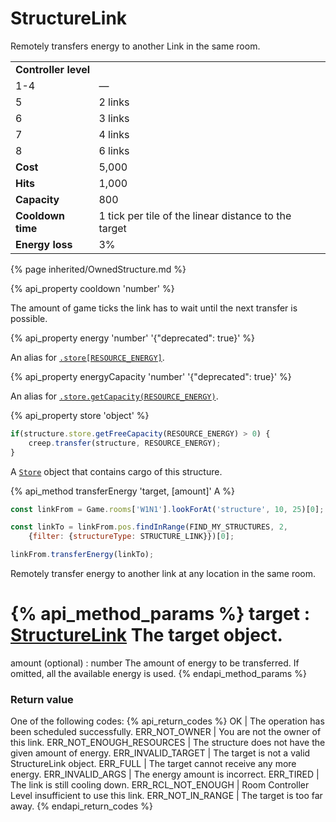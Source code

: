 # StructureLink

<img src="img/link.png" alt="" align="right" /> 

Remotely transfers energy to another Link in the same room.

<table class="table gameplay-info">
    <tbody>
    <tr>
        <td colspan="2"><strong>Controller level</strong></td>
    </tr>
    <tr>
        <td>1-4</td>
        <td>—</td>
    </tr>
    <tr>
        <td>5</td>
        <td>2 links</td>
    </tr>
    <tr>
        <td>6</td>
        <td>3 links</td>
    </tr>
    <tr>
        <td>7</td>
        <td>4 links</td>
    </tr>
    <tr>
        <td>8</td>
        <td>6 links</td>
    </tr>
    <tr>
        <td><strong>Cost</strong></td>
        <td>5,000</td>
    </tr>
    <tr>
        <td><strong>Hits</strong></td>
        <td>1,000</td>
    </tr>
    <tr>
        <td><strong>Capacity</strong></td>
        <td>800</td>
    </tr>
    <tr>
        <td><strong>Cooldown time</strong></td>
        <td>1 tick per tile of the linear distance to the target</td>
    </tr>
    <tr>
        <td><strong>Energy loss</strong></td>
        <td>3%</td>
    </tr>
    </tbody>
</table>

{% page inherited/OwnedStructure.md %}


{% api_property cooldown 'number' %}



The amount of game ticks the link has to wait until the next transfer is possible.



{% api_property energy 'number' '{"deprecated": true}' %}
                                                                
An alias for [`.store[RESOURCE_ENERGY]`](#StructureExtension.store).



{% api_property energyCapacity 'number' '{"deprecated": true}' %}
                                                                                                                
An alias for [`.store.getCapacity(RESOURCE_ENERGY)`](#Store.getCapacity).

{% api_property store 'object' %}

```javascript
if(structure.store.getFreeCapacity(RESOURCE_ENERGY) > 0) {
    creep.transfer(structure, RESOURCE_ENERGY);
}
```


A [`Store`](#Store) object that contains cargo of this structure.



{% api_method transferEnergy 'target, [amount]' A %}

```javascript
const linkFrom = Game.rooms['W1N1'].lookForAt('structure', 10, 25)[0];

const linkTo = linkFrom.pos.findInRange(FIND_MY_STRUCTURES, 2,
    {filter: {structureType: STRUCTURE_LINK}})[0];

linkFrom.transferEnergy(linkTo);
```

Remotely transfer energy to another link at any location in the same room.

{% api_method_params %}
target : <a href="#StructureLink">StructureLink</a>
The target object.
===
amount (optional) : number
The amount of energy to be transferred. If omitted, all the available energy is used.
{% endapi_method_params %}


### Return value

One of the following codes:
{% api_return_codes %}
OK | The operation has been scheduled successfully.
ERR_NOT_OWNER | You are not the owner of this link.
ERR_NOT_ENOUGH_RESOURCES | The structure does not have the given amount of energy.
ERR_INVALID_TARGET | The target is not a valid StructureLink object.
ERR_FULL | The target cannot receive any more energy.
ERR_INVALID_ARGS | The energy amount is incorrect.
ERR_TIRED | The link is still cooling down.
ERR_RCL_NOT_ENOUGH | Room Controller Level insufficient to use this link.
ERR_NOT_IN_RANGE | The target is too far away.
{% endapi_return_codes %}


